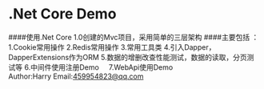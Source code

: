 .Net Core Demo
====
####使用.Net Core 1.0创建的Mvc项目，采用简单的三层架构 
####主要包括 ： 
     1.Cookie常用操作 
     2.Redis常用操作
     3.常用工具类
     4.引入Dapper，DapperExtensions作为ORM
     5.数据的增删改查性能测试，数据的读取，分页测试等
     6.中间件使用注册Demo
     7.WebApi使用Demo
                                     Author:Harry
                                     Email:459954823@qq.com
